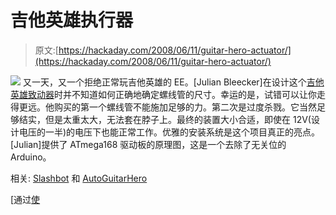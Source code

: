 # 吉他英雄执行器

> 原文:[https://hackaday.com/2008/06/11/guitar-hero-actuator/](https://hackaday.com/2008/06/11/guitar-hero-actuator/)

![](../Images/7d9ae98e076045222f63ffe42dc8c8c1.png)
又一天，又一个拒绝正常玩吉他英雄的 EE。[Julian Bleecker]在设计这个[吉他英雄致动器](http://www.nearfuturelaboratory.com/2008/06/10/scale/)时并不知道如何正确地确定螺线管的尺寸。幸运的是，试错可以让你走得更远。他购买的第一个螺线管不能施加足够的力。第二次是过度杀戮。它当然足够结实，但是太重太大，无法套在脖子上。最终的装置大小合适，即使在 12V(设计电压的一半)的电压下也能正常工作。优雅的安装系统是这个项目真正的亮点。[Julian]提供了 ATmega168 驱动板的原理图，这是一个去除了无关位的 Arduino。

相关: [Slashbot](http://slashbot.wordpress.com/) 和 [AutoGuitarHero](http://www.autoguitarhero.com/)

[通过[使](http://blog.makezine.com/archive/2008/06/another_guitar_hero_bot.html)